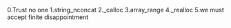 0.Trust no one
1.string_nconcat
2._calloc
3.array_range
4._realloc
5.we must accept finite disappointment   
